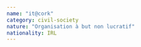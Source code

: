 ```yaml
---
name: "it@cork"
category: civil-society
nature: "Organisation à but non lucratif"
nationality: IRL
---
```


